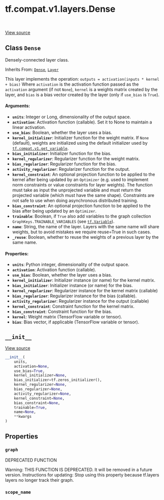 <div itemscope itemtype="http://developers.google.com/ReferenceObject">
<meta itemprop="name" content="tf.compat.v1.layers.Dense" />
<meta itemprop="path" content="Stable" />
<meta itemprop="property" content="graph"/>
<meta itemprop="property" content="scope_name"/>
<meta itemprop="property" content="__init__"/>
</div>

# tf.compat.v1.layers.Dense

<!-- Insert buttons and diff -->

<table class="tfo-notebook-buttons tfo-api" align="left">
</table>

<a target="_blank" href="/code/stable/tensorflow/python/layers/core.py">View source</a>



## Class `Dense`

Densely-connected layer class.

Inherits From: [`Dense`](../../../../tf/keras/layers/Dense.md), [`Layer`](../../../../tf/compat/v1/layers/Layer.md)

<!-- Placeholder for "Used in" -->

This layer implements the operation:
`outputs = activation(inputs * kernel + bias)`
Where `activation` is the activation function passed as the `activation`
argument (if not `None`), `kernel` is a weights matrix created by the layer,
and `bias` is a bias vector created by the layer
(only if `use_bias` is `True`).

#### Arguments:


* <b>`units`</b>: Integer or Long, dimensionality of the output space.
* <b>`activation`</b>: Activation function (callable). Set it to None to maintain a
  linear activation.
* <b>`use_bias`</b>: Boolean, whether the layer uses a bias.
* <b>`kernel_initializer`</b>: Initializer function for the weight matrix.
  If `None` (default), weights are initialized using the default
  initializer used by <a href="../../../../tf/compat/v1/get_variable.md"><code>tf.compat.v1.get_variable</code></a>.
* <b>`bias_initializer`</b>: Initializer function for the bias.
* <b>`kernel_regularizer`</b>: Regularizer function for the weight matrix.
* <b>`bias_regularizer`</b>: Regularizer function for the bias.
* <b>`activity_regularizer`</b>: Regularizer function for the output.
* <b>`kernel_constraint`</b>: An optional projection function to be applied to the
    kernel after being updated by an `Optimizer` (e.g. used to implement
    norm constraints or value constraints for layer weights). The function
    must take as input the unprojected variable and must return the
    projected variable (which must have the same shape). Constraints are
    not safe to use when doing asynchronous distributed training.
* <b>`bias_constraint`</b>: An optional projection function to be applied to the
    bias after being updated by an `Optimizer`.
* <b>`trainable`</b>: Boolean, if `True` also add variables to the graph collection
  `GraphKeys.TRAINABLE_VARIABLES` (see <a href="../../../../tf/Variable.md"><code>tf.Variable</code></a>).
* <b>`name`</b>: String, the name of the layer. Layers with the same name will
  share weights, but to avoid mistakes we require reuse=True in such cases.
* <b>`_reuse`</b>: Boolean, whether to reuse the weights of a previous layer
  by the same name.


#### Properties:


* <b>`units`</b>: Python integer, dimensionality of the output space.
* <b>`activation`</b>: Activation function (callable).
* <b>`use_bias`</b>: Boolean, whether the layer uses a bias.
* <b>`kernel_initializer`</b>: Initializer instance (or name) for the kernel matrix.
* <b>`bias_initializer`</b>: Initializer instance (or name) for the bias.
* <b>`kernel_regularizer`</b>: Regularizer instance for the kernel matrix (callable)
* <b>`bias_regularizer`</b>: Regularizer instance for the bias (callable).
* <b>`activity_regularizer`</b>: Regularizer instance for the output (callable)
* <b>`kernel_constraint`</b>: Constraint function for the kernel matrix.
* <b>`bias_constraint`</b>: Constraint function for the bias.
* <b>`kernel`</b>: Weight matrix (TensorFlow variable or tensor).
* <b>`bias`</b>: Bias vector, if applicable (TensorFlow variable or tensor).

<h2 id="__init__"><code>__init__</code></h2>

<a target="_blank" href="/code/stable/tensorflow/python/layers/core.py">View source</a>

``` python
__init__(
    units,
    activation=None,
    use_bias=True,
    kernel_initializer=None,
    bias_initializer=tf.zeros_initializer(),
    kernel_regularizer=None,
    bias_regularizer=None,
    activity_regularizer=None,
    kernel_constraint=None,
    bias_constraint=None,
    trainable=True,
    name=None,
    **kwargs
)
```






## Properties

<h3 id="graph"><code>graph</code></h3>

DEPRECATED FUNCTION

Warning: THIS FUNCTION IS DEPRECATED. It will be removed in a future version.
Instructions for updating:
Stop using this property because tf.layers layers no longer track their graph.

<h3 id="scope_name"><code>scope_name</code></h3>








